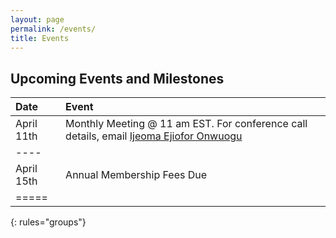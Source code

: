```yaml
---
layout: page
permalink: /events/
title: Events
---
```


## Upcoming Events and Milestones

| Date | Event |
|:--------|:--------|
| April 11th | Monthly Meeting @ 11 am EST. For conference call details, email [Ijeoma Ejiofor Onwuogu](mailto:ijeoma.ejiofor@fggconitsha.com) |  
|----
| April 15th | Annual Membership Fees Due | 
|=====
{: rules="groups"}


